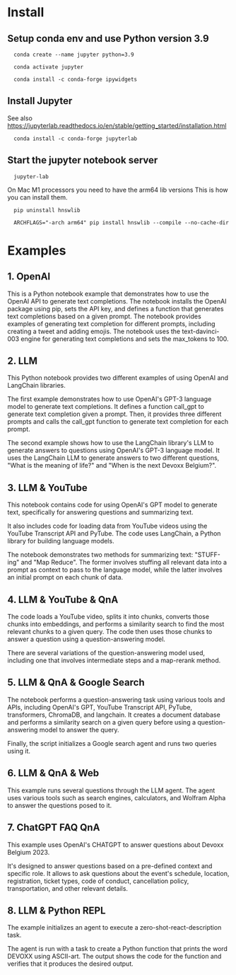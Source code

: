 # Install

## Setup conda env and use Python version 3.9

```
  conda create --name jupyter python=3.9
```

```
  conda activate jupyter
```

```
  conda install -c conda-forge ipywidgets
```

## Install Jupyter 
See also https://jupyterlab.readthedocs.io/en/stable/getting_started/installation.html

```
  conda install -c conda-forge jupyterlab
```

## Start the jupyter notebook server

```
  jupyter-lab
```

On Mac M1 processors you need to have the arm64 lib versions
This is how you can install them.

```
  pip uninstall hnswlib

  ARCHFLAGS="-arch arm64" pip install hnswlib --compile --no-cache-dir
```

# Examples

## 1. OpenAI

This is a Python notebook example that demonstrates how to use the OpenAI API to generate text completions. The notebook installs the OpenAI package using pip, sets the API key, and defines a function that generates text completions based on a given prompt. The notebook provides examples of generating text completion for different prompts, including creating a tweet and adding emojis. The notebook uses the text-davinci-003 engine for generating text completions and sets the max_tokens to 100.

## 2. LLM 

This Python notebook provides two different examples of using OpenAI and LangChain libraries.

The first example demonstrates how to use OpenAI's GPT-3 language model to generate text completions. It defines a function call_gpt to generate text completion given a prompt. Then, it provides three different prompts and calls the call_gpt function to generate text completion for each prompt.

The second example shows how to use the LangChain library's LLM to generate answers to questions using OpenAI's GPT-3 language model. It uses the LangChain LLM to generate answers to two different questions, "What is the meaning of life?" and "When is the next Devoxx Belgium?".

## 3. LLM & YouTube

This notebook contains code for using OpenAI's GPT model to generate text, specifically for answering questions and summarizing text. 

It also includes code for loading data from YouTube videos using the YouTube Transcript API and PyTube. The code uses LangChain, a Python library for building language models. 

The notebook demonstrates two methods for summarizing text: "STUFF-ing" and "Map Reduce". The former involves stuffing all relevant data into a prompt as context to pass to the language model, while the latter involves an initial prompt on each chunk of data.

## 4. LLM & YouTube & QnA

The code loads a YouTube video, splits it into chunks, converts those chunks into embeddings, and performs a similarity search to find the most relevant chunks to a given query. The code then uses those chunks to answer a question using a question-answering model. 

There are several variations of the question-answering model used, including one that involves intermediate steps and a map-rerank method.

## 5. LLM & QnA & Google Search

The notebook performs a question-answering task using various tools and APIs, including OpenAI's GPT, YouTube Transcript API, PyTube, transformers, ChromaDB, and langchain. It creates a document database and performs a similarity search on a given query before using a question-answering model to answer the query. 

Finally, the script initializes a Google search agent and runs two queries using it.

## 6. LLM & QnA & Web

This example runs several questions through the LLM agent. The agent uses various tools such as search engines, calculators, and Wolfram Alpha to answer the questions posed to it.

## 7. ChatGPT FAQ QnA

This example uses OpenAI's CHATGPT to answer questions about Devoxx Belgium 2023. 

It's designed to answer questions based on a pre-defined context and specific role. It allows to ask questions about the event's schedule, location, registration, ticket types, code of conduct, cancellation policy, transportation, and other relevant details. 

## 8. LLM & Python REPL

The example initializes an agent to execute a zero-shot-react-description task. 

The agent is run with a task to create a Python function that prints the word DEVOXX using ASCII-art. 
The output shows the code for the function and verifies that it produces the desired output.